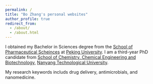 ```yaml
---
permalink: /
title: "Bo Zhang's personal websites"
author_profile: true
redirect_from: 
  - /about/
  - /about.html
---
```



I obtained my Bachelor in Sciences degree from the [School of Pharmaceutical Scheinces](https://sps.bjmu.edu.cn/) at [Peking University](pku.edu.cn). I am a third-year PhD candidate from [School of Chemistry, Chemical Engineering and Biotechnology](https://www.ntu.edu.sg/cceb), [Nanyang Technological University](https://www.ntu.edu.sg/). 

My research keywords includs drug delivery, antimicrobials, and nanomedicine. 
